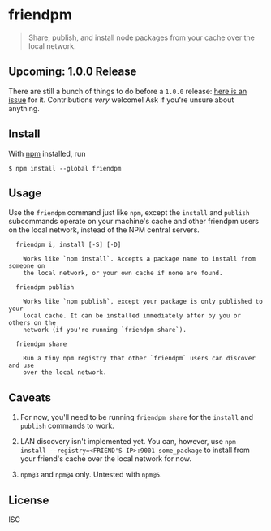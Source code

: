 # friendpm

> Share, publish, and install node packages from your cache over the local
> network.

## Upcoming: 1.0.0 Release

There are still a bunch of things to do before a `1.0.0` release: [here is an
issue](https://github.com/noffle/friendpm/issues/2) for it. Contributions
*very* welcome! Ask if you're unsure about anything.

## Install

With [npm](https://npmjs.org/) installed, run

```
$ npm install --global friendpm
```

## Usage

Use the `friendpm` command just like `npm`, except the `install` and `publish`
subcommands operate on your machine's cache and other friendpm users on the
local network, instead of the NPM central servers.

```
  friendpm i, install [-S] [-D]

    Works like `npm install`. Accepts a package name to install from someone on
    the local network, or your own cache if none are found.

  friendpm publish

    Works like `npm publish`, except your package is only published to your
    local cache. It can be installed immediately after by you or others on the
    network (if you're running `friendpm share`).

  friendpm share

    Run a tiny npm registry that other `friendpm` users can discover and use
    over the local network.

```

## Caveats

1. For now, you'll need to be running `friendpm share` for the `install` and
   `publish` commands to work.

2. LAN discovery isn't implemented yet. You can, however, use `npm install
   --registry=<FRIEND'S IP>:9001 some_package` to install from your friend's
   cache over the local network for now.

3. `npm@3` and `npm@4` only. Untested with `npm@5`.

## License

ISC

